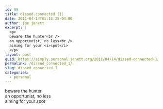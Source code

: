 ```yaml
---
id: 99
title: dissed.connected (1)
date: 2011-04-14T05:18:25-04:00
author: joe jenett
excerpt: |
  <p>
  beware the hunter<br />
  an opportunist, no less<br />
  aiming for your <i>spot</i>
  </p>
layout: post
guid: https://simply.personal.jenett.org/2011/04/14/dissed-connected-1/
permalink: /dissed_connected_1/
slug: dissed_connected_1
categories:
  - personal
---
```

beware the hunter  
an opportunist, no less  
aiming for your _spot_